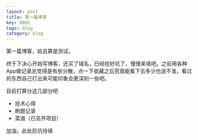 ```yaml
---
layout: post
title: 第一篇博客
key: 0001
tags: blog
category: blog
---
```


第一篇博客，姑且算是测试。

终于下决心开始写博客，还买了域名，已经挖好坑了，慢慢来填吧。之前用各种App做记录总觉得是有些分散，点一下收藏之后究竟能看下去多少也说不准，看过的东西自己打出来可能印象会更深刻一些吧。<!--more-->

目前打算分这几部分吧
* 技术心得
* 刷题记录
* 菜谱（已另开项目）

加油，此处巨坑待填
